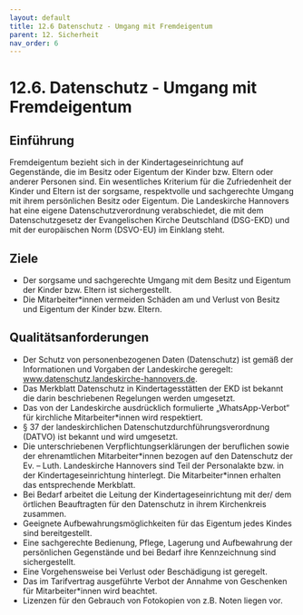 ```yaml
---
layout: default
title: 12.6 Datenschutz - Umgang mit Fremdeigentum
parent: 12. Sicherheit
nav_order: 6
---
```


# 12.6. Datenschutz - Umgang mit Fremdeigentum

## Einführung
Fremdeigentum bezieht sich in der Kindertageseinrichtung auf Gegenstände, die im Besitz oder Eigentum der Kinder bzw. Eltern oder anderer Personen sind. Ein wesentliches Kriterium für die Zufriedenheit der Kinder und Eltern ist der sorgsame, respektvolle und sachgerechte Umgang mit ihrem persönlichen Besitz oder Eigentum. Die Landeskirche Hannovers hat eine eigene Datenschutzverordnung verabschiedet, die mit dem Datenschutzgesetz der Evangelischen Kirche Deutschland (DSG-EKD) und mit der europäischen Norm (DSVO-EU) im Einklang steht.

## Ziele
* Der sorgsame und sachgerechte Umgang mit dem Besitz und Eigentum der Kinder bzw. Eltern ist sichergestellt.
* Die Mitarbeiter\*innen vermeiden Schäden am und Verlust von Besitz und Eigentum der Kinder bzw. Eltern.

## Qualitätsanforderungen
* Der Schutz von personenbezogenen Daten (Datenschutz) ist gemäß der Informationen und Vorgaben der Landeskirche geregelt: www.datenschutz.landeskirche-hannovers.de.
* Das Merkblatt Datenschutz in Kindertagesstätten der EKD ist bekannt die darin beschriebenen Regelungen werden umgesetzt.
* Das von der Landeskirche ausdrücklich formulierte „WhatsApp-Verbot“ für kirchliche Mitarbeiter\*innen wird respektiert.
* § 37 der landeskirchlichen Datenschutzdurchführungsverordnung (DATVO) ist bekannt und wird umgesetzt.
* Die unterschriebenen Verpflichtungserklärungen der beruflichen sowie der ehrenamtlichen Mitarbeiter\*innen bezogen auf den Datenschutz der Ev. – Luth. Landeskirche Hannovers sind Teil der Personalakte bzw. in der Kindertageseinrichtung hinterlegt. Die Mitarbeiter\*innen erhalten das entsprechende Merkblatt.
* Bei Bedarf arbeitet die Leitung der Kindertageseinrichtung mit der/ dem örtlichen Beauftragten für den Datenschutz in ihrem Kirchenkreis zusammen.
* Geeignete Aufbewahrungsmöglichkeiten für das Eigentum jedes Kindes sind bereitgestellt.
* Eine sachgerechte Bedienung, Pflege, Lagerung und Aufbewahrung der persönlichen Gegenstände und bei Bedarf ihre Kennzeichnung sind sichergestellt.
* Eine Vorgehensweise bei Verlust oder Beschädigung ist geregelt.
* Das im Tarifvertrag ausgeführte Verbot der Annahme von Geschenken für Mitarbeiter\*innen wird beachtet.
* Lizenzen für den Gebrauch von Fotokopien von z.B. Noten liegen vor.

